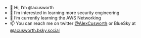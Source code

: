 - 👋 Hi, I’m @acusworth
- 👀 I’m interested in learning more security engineering
- 🌱 I’m currently learning the AWS Networking
- 📫 You can reach me on twitter <a href="https://twitter.com/alexcusworth">@AlexCusworth</a> or BlueSky at <a href="https://bsky.app/profile/acusworth.bsky.social">@acusworth.bsky.social</a>

<!---
acusworth/acusworth is a ✨ special ✨ repository because its `README.md` (this file) appears on your GitHub profile.
You can click the Preview link to take a look at your changes.
--->
